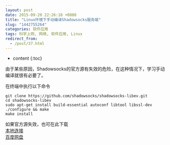 ```yaml
---
layout: post
date: 2015-09-20 22:26:18 +0800
title: "Linux环境下手动编译Shadowsocks服务端"
slug: "1442755264"
categories: 软件应用
tags: 科学上网, 网络, 软件应用, Linux
redirect_from:
  - /post/37.html
---
```

* content
{:toc}

由于某些原因，Shadowsocks的官方源有失效的危险，在这种情况下，学习手动编译就很有必要了。
<!--more-->

在终端中执行以下命令
```Shell
git clone https://github.com/shadowsocks/shadowsocks-libev.git
cd shadowsocks-libev
sudo apt-get install build-essential autoconf libtool libssl-dev
./configure && make
make install
```

如果官方源失效，也可在此下载  
[本地连接](http://share.zhangminghao.com/Shadowsocks/shadowsocks-libev-master.zip)  
[百度网盘](http://pan.baidu.com/s/1qWoWyoW)  
